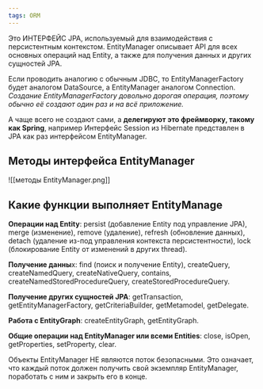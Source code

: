 ```yaml
---
tags: ORM
--- 
```

Это ИНТЕРФЕЙС JPA, используемый для взаимодействия с персистентным контекстом.
EntityManager описывает API для всех основных операций над Entity, а также для получения данных и других сущностей JPA. 

Если проводить аналогию с обычным JDBC, то EntityManagerFactory будет аналогом DataSource, а EntityManager аналогом Connection. *Создание EntityManagerFactory довольно дорогая операция, поэтому обычно её создают один раз и на всё приложение.*

А чаще всего не создают сами, а **делегируют это фреймворку, такому как Spring**,
например Интерфейс Session из Hibernate представлен в JPA как раз интерфейсом EntityManager.

## Методы интерфейса EntityManager
![[методы EntityManager.png]]

## Какие функции выполняет EntityManage
**Операции над Entity**: persist (добавление Entity под управление JPA), merge (изменение), remove (удаление), refresh (обновление данных), detach (удаление из-под управления контекста персистентности), lock (блокирование Entity от изменений в других thread).

**Получение данны**х: find (поиск и получение Entity), createQuery, createNamedQuery, createNativeQuery, contains, createNamedStoredProcedureQuery, createStoredProcedureQuery.

**Получение других сущностей JPA**: getTransaction, getEntityManagerFactory, getCriteriaBuilder, getMetamodel, getDelegate.

**Работа с EntityGraph**: createEntityGraph, getEntityGraph.

**Общие операции над EntityManager или всеми Entities**: close, isOpen, getProperties, setProperty, clear.

Объекты EntityManager НЕ являются поток безопасными. Это означает, что каждый поток должен получить свой экземпляр EntityManager, поработать с ним и закрыть его в конце.

